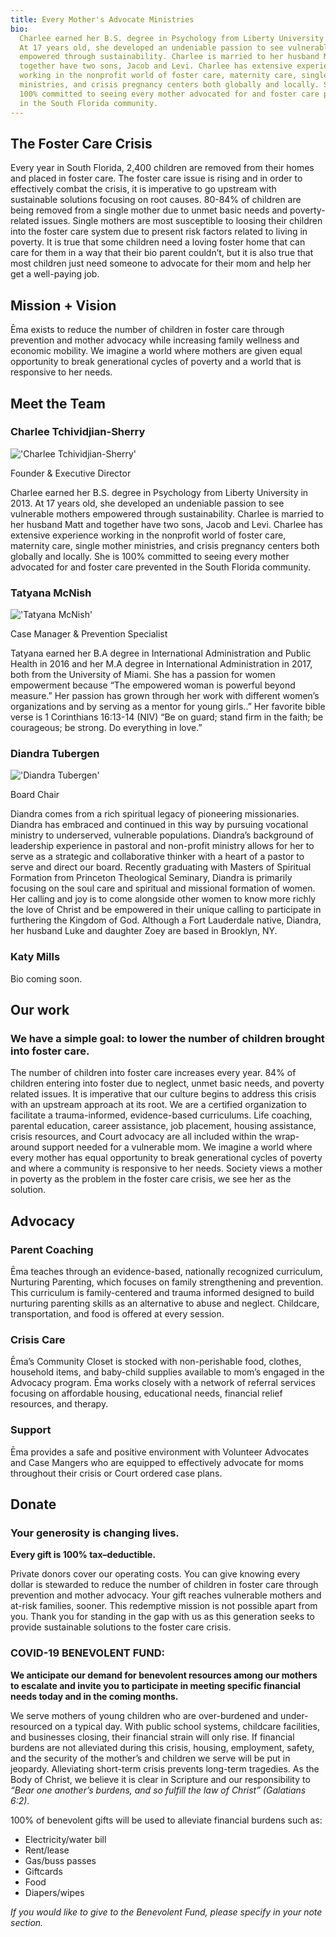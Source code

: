 ```yaml
---
title: Every Mother's Advocate Ministries
bio:
  Charlee earned her B.S. degree in Psychology from Liberty University in 2013.
  At 17 years old, she developed an undeniable passion to see vulnerable mothers
  empowered through sustainability. Charlee is married to her husband Matt and
  together have two sons, Jacob and Levi. Charlee has extensive experience
  working in the nonprofit world of foster care, maternity care, single mother
  ministries, and crisis pregnancy centers both globally and locally. She is
  100% committed to seeing every mother advocated for and foster care prevented
  in the South Florida community.
---
```


## The Foster Care Crisis

Every year in South Florida, 2,400 children are removed from their homes and
placed in foster care. The foster care issue is rising and in order to
effectively combat the crisis, it is imperative to go upstream with sustainable
solutions focusing on root causes. 80-84% of children are being removed from a
single mother due to unmet basic needs and poverty-related issues. Single
mothers are most susceptible to loosing their children into the foster care
system due to present risk factors related to living in poverty. It is true that
some children need a loving foster home that can care for them in a way that
their bio parent couldn’t, but it is also true that most children just need
someone to advocate for their mom and help her get a well-paying job.

## Mission + Vision

Ēma exists to reduce the number of children in foster care through prevention
and mother advocacy while increasing family wellness and economic mobility. We
imagine a world where mothers are given equal opportunity to break generational
cycles of poverty and a world that is responsive to her needs.

## Meet the Team

### Charlee Tchividjian-Sherry

!['Charlee Tchividjian-Sherry'](/img/people/charlee.jpg)

Founder & Executive Director

Charlee earned her B.S. degree in Psychology from Liberty University in 2013. At
17 years old, she developed an undeniable passion to see vulnerable mothers
empowered through sustainability. Charlee is married to her husband Matt and
together have two sons, Jacob and Levi. Charlee has extensive experience working
in the nonprofit world of foster care, maternity care, single mother ministries,
and crisis pregnancy centers both globally and locally. She is 100% committed to
seeing every mother advocated for and foster care prevented in the South Florida
community.

### Tatyana McNish

!['Tatyana McNish'](/img/people/tatyana.jpg)

Case Manager & Prevention Specialist

Tatyana earned her B.A degree in International Administration and Public Health
in 2016 and her M.A degree in International Administration in 2017, both from
the University of Miami. She has a passion for women empowerment because “The
empowered woman is powerful beyond measure.” Her passion has grown through her
work with different women’s organizations and by serving as a mentor for young
girls..” Her favorite bible verse is 1 Corinthians 16:13-14 (NIV) “Be on guard;
stand firm in the faith; be courageous; be strong. Do everything in love.”

### Diandra Tubergen

!['Diandra Tubergen'](/img/people/diandra.jpg)

Board Chair

Diandra comes from a rich spiritual legacy of pioneering missionaries. Diandra
has embraced and continued in this way by pursuing vocational ministry to
underserved, vulnerable populations. Diandra’s background of leadership
experience in pastoral and non-profit ministry allows for her to serve as a
strategic and collaborative thinker with a heart of a pastor to serve and direct
our board. Recently graduating with Masters of Spiritual Formation from
Princeton Theological Seminary, Diandra is primarily focusing on the soul care
and spiritual and missional formation of women. Her calling and joy is to come
alongside other women to know more richly the love of Christ and be empowered in
their unique calling to participate in furthering the Kingdom of God. Although a
Fort Lauderdale native, Diandra, her husband Luke and daughter Zoey are based in
Brooklyn, NY.

### Katy Mills

Bio coming soon.

## Our work

### We have a simple goal: to lower the number of children brought into foster care.

The number of children into foster care increases every year. 84% of children
entering into foster due to neglect, unmet basic needs, and poverty related
issues. It is imperative that our culture begins to address this crisis with an
upstream approach at its root. We are a certified organization to facilitate a
trauma-informed, evidence-based curriculums. Life coaching, parental education,
career assistance, job placement, housing assistance, crisis resources, and
Court advocacy are all included within the wrap-around support needed for a
vulnerable mom. We imagine a world where every mother has equal opportunity to
break generational cycles of poverty and where a community is responsive to her
needs. Society views a mother in poverty as the problem in the foster care
crisis, we see her as the solution.

## Advocacy

### Parent Coaching

Ēma teaches through an evidence-based, nationally recognized curriculum,
Nurturing Parenting, which focuses on family strengthening and prevention. This
curriculum is family-centered and trauma informed designed to build nurturing
parenting skills as an alternative to abuse and neglect. Childcare,
transportation, and food is offered at every session.

### Crisis Care

Ēma’s Community Closet is stocked with non-perishable food, clothes, household
items, and baby-child supplies available to mom’s engaged in the Advocacy
program. Ēma works closely with a network of referral services focusing on
affordable housing, educational needs, financial relief resources, and therapy.

### Support

Ēma provides a safe and positive environment with Volunteer Advocates and Case
Mangers who are equipped to effectively advocate for moms throughout their
crisis or Court ordered case plans.

## Donate

### Your generosity is changing lives.

**Every gift is 100% tax–deductible.**

Private donors cover our operating costs. You can give knowing every dollar is
stewarded to reduce the number of children in foster care through prevention and
mother advocacy. Your gift reaches vulnerable mothers and at-risk families,
sooner. This redemptive mission is not possible apart from you. Thank you for
standing in the gap with us as this generation seeks to provide sustainable
solutions to the foster care crisis.

### COVID-19 BENEVOLENT FUND:

**We anticipate our demand for benevolent resources among our mothers to
escalate and invite you to participate in meeting specific financial needs today
and in the coming months.**

We serve mothers of young children who are over-burdened and under-resourced on
a typical day. With public school systems, childcare facilities, and businesses
closing, their financial strain will only rise. If financial burdens are not
alleviated during this crisis, housing, employment, safety, and the security of
the mother’s and children we serve will be put in jeopardy. Alleviating
short-term crisis prevents long-term tragedies. As the Body of Christ, we
believe it is clear in Scripture and our responsibility to _“Bear one another’s
burdens, and so fulfill the law of Christ” (Galatians 6:2)_.

100% of benevolent gifts will be used to alleviate financial burdens such as:

- Electricity/water bill
- Rent/lease
- Gas/buss passes
- Giftcards
- Food
- Diapers/wipes

_If you would like to give to the Benevolent Fund, please specify in your note
section._
